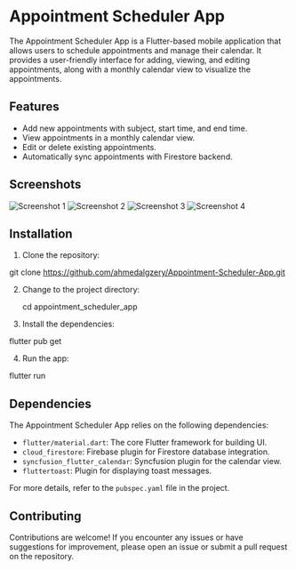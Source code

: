 # Appointment Scheduler App

The Appointment Scheduler App is a Flutter-based mobile application that allows users to schedule appointments and manage their calendar. It provides a user-friendly interface for adding, viewing, and editing appointments, along with a monthly calendar view to visualize the appointments.

## Features

- Add new appointments with subject, start time, and end time.
- View appointments in a monthly calendar view.
- Edit or delete existing appointments.
- Automatically sync appointments with Firestore backend.

## Screenshots

![Screenshot 1](screenshots/screenshot1.jpg)
![Screenshot 2](screenshots/screenshot2.jpg)
![Screenshot 3](screenshots/screenshot3.jpg)
![Screenshot 4](screenshots/screenshot3.jpg)

## Installation

1. Clone the repository:

git clone <https://github.com/ahmedalgzery/Appointment-Scheduler-App.git>

2. Change to the project directory:

    cd appointment_scheduler_app

3. Install the dependencies:

flutter pub get

4. Run the app:

flutter run

## Dependencies

The Appointment Scheduler App relies on the following dependencies:

- `flutter/material.dart`: The core Flutter framework for building UI.
- `cloud_firestore`: Firebase plugin for Firestore database integration.
- `syncfusion_flutter_calendar`: Syncfusion plugin for the calendar view.
- `fluttertoast`: Plugin for displaying toast messages.

For more details, refer to the `pubspec.yaml` file in the project.

## Contributing

Contributions are welcome! If you encounter any issues or have suggestions for improvement, please open an issue or submit a pull request on the repository.
